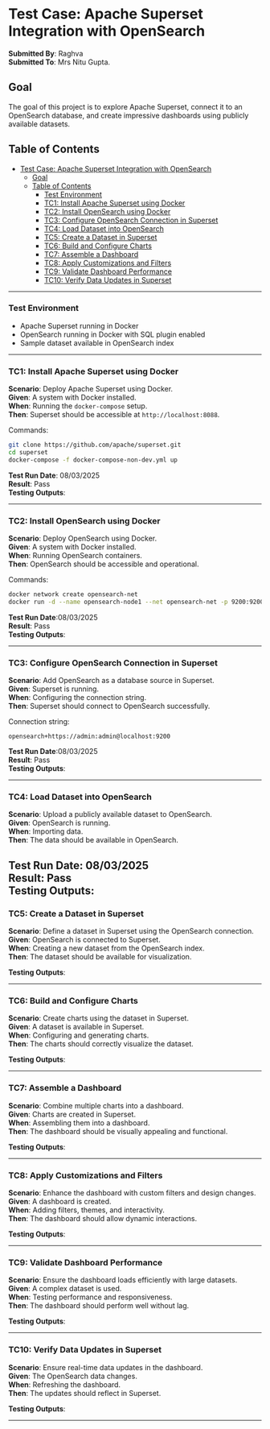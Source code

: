 # Test Case: Apache Superset Integration with OpenSearch

**Submitted By**: Raghva\
**Submitted To**: Mrs Nitu Gupta.


## Goal

The goal of this project is to explore Apache Superset, connect it to an OpenSearch database, and create impressive dashboards using publicly available datasets.

## Table of Contents

- [Test Case: Apache Superset Integration with OpenSearch](#test-case-apache-superset-integration-with-opensearch)
  - [Goal](#goal)
  - [Table of Contents](#table-of-contents)
    - [Test Environment](#test-environment)
    - [TC1: Install Apache Superset using Docker](#tc1-install-apache-superset-using-docker)
    - [TC2: Install OpenSearch using Docker](#tc2-install-opensearch-using-docker)
    - [TC3: Configure OpenSearch Connection in Superset](#tc3-configure-opensearch-connection-in-superset)
    - [TC4: Load Dataset into OpenSearch](#tc4-load-dataset-into-opensearch)
    - [TC5: Create a Dataset in Superset](#tc5-create-a-dataset-in-superset)
    - [TC6: Build and Configure Charts](#tc6-build-and-configure-charts)
    - [TC7: Assemble a Dashboard](#tc7-assemble-a-dashboard)
    - [TC8: Apply Customizations and Filters](#tc8-apply-customizations-and-filters)
    - [TC9: Validate Dashboard Performance](#tc9-validate-dashboard-performance)
    - [TC10: Verify Data Updates in Superset](#tc10-verify-data-updates-in-superset)

---

### Test Environment

- Apache Superset running in Docker
- OpenSearch running in Docker with SQL plugin enabled
- Sample dataset available in OpenSearch index

---

### TC1: Install Apache Superset using Docker

**Scenario**: Deploy Apache Superset using Docker.\
**Given**: A system with Docker installed.\
**When**: Running the `docker-compose` setup.\
**Then**: Superset should be accessible at `http://localhost:8088`.

Commands:

```sh
git clone https://github.com/apache/superset.git
cd superset
docker-compose -f docker-compose-non-dev.yml up
```

**Test Run Date**: 08/03/2025\
**Result**: Pass\
**Testing Outputs**: 

---

### TC2: Install OpenSearch using Docker

**Scenario**: Deploy OpenSearch using Docker.\
**Given**: A system with Docker installed.\
**When**: Running OpenSearch containers.\
**Then**: OpenSearch should be accessible and operational.

Commands:

```sh
docker network create opensearch-net
docker run -d --name opensearch-node1 --net opensearch-net -p 9200:9200 -p 9600:9600 -e "discovery.type=single-node" -e "OPENSEARCH_INITIAL_ADMIN_PASSWORD=admin" opensearchproject/opensearch:latest
```

**Test Run Date**:08/03/2025\
**Result**: Pass\
**Testing Outputs**: 

---

### TC3: Configure OpenSearch Connection in Superset

**Scenario**: Add OpenSearch as a database source in Superset.\
**Given**: Superset is running.\
**When**: Configuring the connection string.\
**Then**: Superset should connect to OpenSearch successfully.

Connection string:

```
opensearch+https://admin:admin@localhost:9200
```

**Test Run Date**:08/03/2025\
**Result**: Pass\
**Testing Outputs**: 

---

### TC4: Load Dataset into OpenSearch

**Scenario**: Upload a publicly available dataset to OpenSearch.\
**Given**: OpenSearch is running.\
**When**: Importing data.\
**Then**: The data should be available in OpenSearch.

**Test Run Date**: 08/03/2025\
**Result**: Pass\
**Testing Outputs**: 
---

### TC5: Create a Dataset in Superset

**Scenario**: Define a dataset in Superset using the OpenSearch connection.\
**Given**: OpenSearch is connected to Superset.\
**When**: Creating a new dataset from the OpenSearch index.\
**Then**: The dataset should be available for visualization.

**Testing Outputs**: 

---

### TC6: Build and Configure Charts

**Scenario**: Create charts using the dataset in Superset.\
**Given**: A dataset is available in Superset.\
**When**: Configuring and generating charts.\
**Then**: The charts should correctly visualize the dataset.

**Testing Outputs**: 

---

### TC7: Assemble a Dashboard

**Scenario**: Combine multiple charts into a dashboard.\
**Given**: Charts are created in Superset.\
**When**: Assembling them into a dashboard.\
**Then**: The dashboard should be visually appealing and functional.

**Testing Outputs**: 

---

### TC8: Apply Customizations and Filters

**Scenario**: Enhance the dashboard with custom filters and design changes.\
**Given**: A dashboard is created.\
**When**: Adding filters, themes, and interactivity.\
**Then**: The dashboard should allow dynamic interactions.

**Testing Outputs**: 

---

### TC9: Validate Dashboard Performance

**Scenario**: Ensure the dashboard loads efficiently with large datasets.\
**Given**: A complex dataset is used.\
**When**: Testing performance and responsiveness.\
**Then**: The dashboard should perform well without lag.

**Testing Outputs**: 

---

### TC10: Verify Data Updates in Superset

**Scenario**: Ensure real-time data updates in the dashboard.\
**Given**: The OpenSearch data changes.\
**When**: Refreshing the dashboard.\
**Then**: The updates should reflect in Superset.

**Testing Outputs**: 

---

